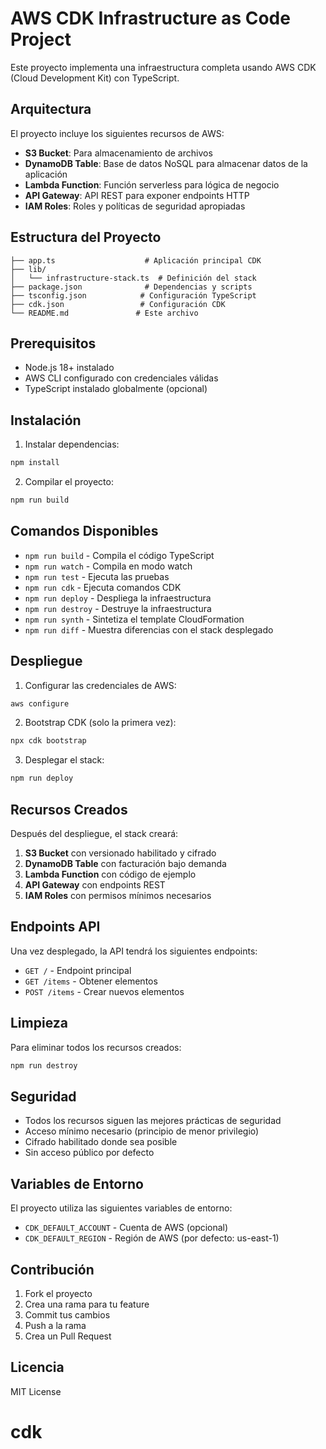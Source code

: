 # AWS CDK Infrastructure as Code Project

Este proyecto implementa una infraestructura completa usando AWS CDK (Cloud Development Kit) con TypeScript.

## Arquitectura

El proyecto incluye los siguientes recursos de AWS:

- **S3 Bucket**: Para almacenamiento de archivos
- **DynamoDB Table**: Base de datos NoSQL para almacenar datos de la aplicación
- **Lambda Function**: Función serverless para lógica de negocio
- **API Gateway**: API REST para exponer endpoints HTTP
- **IAM Roles**: Roles y políticas de seguridad apropiadas

## Estructura del Proyecto

```
├── app.ts                    # Aplicación principal CDK
├── lib/
│   └── infrastructure-stack.ts  # Definición del stack
├── package.json              # Dependencias y scripts
├── tsconfig.json            # Configuración TypeScript
├── cdk.json                 # Configuración CDK
└── README.md               # Este archivo
```

## Prerequisitos

- Node.js 18+ instalado
- AWS CLI configurado con credenciales válidas
- TypeScript instalado globalmente (opcional)

## Instalación

1. Instalar dependencias:
```bash
npm install
```

2. Compilar el proyecto:
```bash
npm run build
```

## Comandos Disponibles

- `npm run build` - Compila el código TypeScript
- `npm run watch` - Compila en modo watch
- `npm run test` - Ejecuta las pruebas
- `npm run cdk` - Ejecuta comandos CDK
- `npm run deploy` - Despliega la infraestructura
- `npm run destroy` - Destruye la infraestructura
- `npm run synth` - Sintetiza el template CloudFormation
- `npm run diff` - Muestra diferencias con el stack desplegado

## Despliegue

1. Configurar las credenciales de AWS:
```bash
aws configure
```

2. Bootstrap CDK (solo la primera vez):
```bash
npx cdk bootstrap
```

3. Desplegar el stack:
```bash
npm run deploy
```

## Recursos Creados

Después del despliegue, el stack creará:

1. **S3 Bucket** con versionado habilitado y cifrado
2. **DynamoDB Table** con facturación bajo demanda
3. **Lambda Function** con código de ejemplo
4. **API Gateway** con endpoints REST
5. **IAM Roles** con permisos mínimos necesarios

## Endpoints API

Una vez desplegado, la API tendrá los siguientes endpoints:

- `GET /` - Endpoint principal
- `GET /items` - Obtener elementos
- `POST /items` - Crear nuevos elementos

## Limpieza

Para eliminar todos los recursos creados:

```bash
npm run destroy
```

## Seguridad

- Todos los recursos siguen las mejores prácticas de seguridad
- Acceso mínimo necesario (principio de menor privilegio)
- Cifrado habilitado donde sea posible
- Sin acceso público por defecto

## Variables de Entorno

El proyecto utiliza las siguientes variables de entorno:

- `CDK_DEFAULT_ACCOUNT` - Cuenta de AWS (opcional)
- `CDK_DEFAULT_REGION` - Región de AWS (por defecto: us-east-1)

## Contribución

1. Fork el proyecto
2. Crea una rama para tu feature
3. Commit tus cambios
4. Push a la rama
5. Crea un Pull Request

## Licencia

MIT License
# cdk
